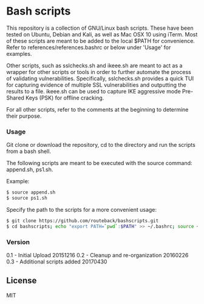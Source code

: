 # Bash scripts
This repository is a collection of GNU/Linux bash scripts.  These have been tested on Ubuntu, Debian and Kali, as well as Mac OSX 10 using iTerm. Most of these scripts are meant to be added to the local $PATH for convenience. Refer to references/references.bashrc or below under 'Usage' for examples.

Other scripts, such as sslchecks.sh and ikeee.sh are meant to act as a wrapper for other scripts or tools in order to further automate the process of validating vulnerabilities. Specifically, sslchecks.sh provides a quick TUI for capturing evidence of multiple SSL vulnerabilities and outputting the results to a file. ikeee.sh can be used to capture IKE aggressive mode Pre-Shared Keys (PSK) for offline cracking.

For all other scripts, refer to the comments at the beginning to determine their purpose.

### Usage
Git clone or download the repository, cd to the directory and run the scripts from a bash shell.

The following scripts are meant to be executed with the source command: append.sh, ps1.sh. 

Example:

```sh
$ source append.sh
$ source ps1.sh
```

Specify the path to the scripts for a more convenient usage:
```sh
$ git clone https://github.com/routeback/bashscripts.git
$ cd bashscripts; echo "export PATH=`pwd`:$PATH" >> ~/.bashrc; source ~/.bashrc
```

### Version
0.1 - Initial Upload 20151216
0.2 - Cleanup and re-organization 20160226
0.3 - Additional scripts added 20170430

License
----
MIT

<!---
[//]: # (These are reference links used in the body of this note and get stripped out when the markdown processor does its job. There is no need to format nicely because it shouldn't be seen. 

http://stackoverflow.com/questions/4823468/store-comments-in-markdown-syntax)

-->


   [git-repo-url]: <https://github.com/routeback/bashscripts.git>

   [@routeback]: <http://twitter.com/routeback>
